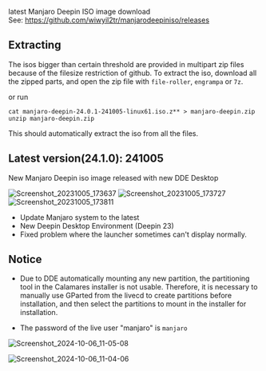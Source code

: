 latest Manjaro Deepin ISO image download<br>
See: https://github.com/wiwyil2tr/manjarodeepiniso/releases

## Extracting

The isos bigger than certain threshold are provided in multipart zip files because of the filesize restriction of github. To extract the iso, download all the zipped parts, and open the zip file with ``file-roller``, ``engrampa`` or ``7z``.

or run

```
cat manjaro-deepin-24.0.1-241005-linux61.iso.z** > manjaro-deepin.zip
unzip manjaro-deepin.zip

```

This should automatically extract the iso from all the files.

## Latest version(24.1.0): 241005
New Manjaro Deepin iso image released with new DDE Desktop

![Screenshot_20231005_173637](https://github.com/wiwyil2tr/manjarodeepiniso/assets/108447154/2750c336-4575-4b6e-aa5c-c26a074a3fce)
![Screenshot_20231005_173727](https://github.com/wiwyil2tr/manjarodeepiniso/assets/108447154/83af4cf5-e162-4aa9-a051-ed4710600ee0)
![Screenshot_20231005_173811](https://github.com/wiwyil2tr/manjarodeepiniso/assets/108447154/f404426c-fc12-4303-b746-22bedac54639)

* Update Manjaro system to the latest
 * New Deepin Desktop Environment (Deepin 23)
 *  Fixed problem where the launcher sometimes can't display normally.

## Notice
* Due to DDE automatically mounting any new partition, the partitioning tool in the Calamares installer is not usable. Therefore, it is necessary to manually use GParted from the livecd to create partitions before installation, and then select the partitions to mount in the installer for installation.

* The password of the live user "manjaro" is `manjaro`

![Screenshot_2024-10-06_11-05-08](https://github.com/user-attachments/assets/f67acfa0-ff48-4b19-b692-f0d04e5697c3)

![Screenshot_2024-10-06_11-04-06](https://github.com/user-attachments/assets/5c9bd83c-3b68-4707-973d-f2a51f21e084)

